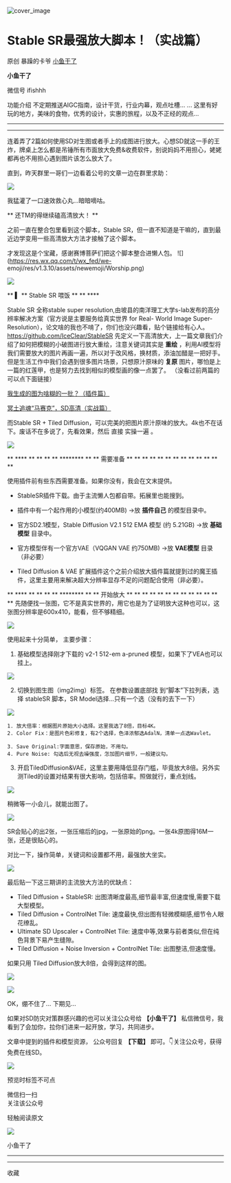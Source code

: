 ![cover_image](https://mmbiz.qpic.cn/sz_mmbiz_jpg/fY8ibThH1At4r2M1nnTf6XulOzZNib42e4k8O9l5lCd82UpmhMZrn788GWla1YnZRxZvhT5MwHomsLsVthiaRDw0g/0?wx_fmt=jpeg)

#  Stable SR最强放大脚本！（实战篇）

原创  暴躁的卡爷  [ 小鱼干了 ](javascript:void\(0\);)

**小鱼干了**

微信号  ifishhh

功能介绍  不定期推送AIGC指南，设计干货，行业内幕，观点吐槽... ... 这里有好玩的地方，美味的食物，优秀的设计，实惠的旅程，以及不正经的观点...

__ __

__ _ _

连着弄了2篇如何使用SD对生图或者手上的成图进行放大。心想SD就这一手的王炸，牌桌上怎么都是吊锤所有市面放大免费&收费软件，别说妈妈不用担心，姥姥都再也不用担心遇到图片该怎么放大了。

直到，昨天群里一哥们一边看着公号的文章一边在群里求助：

![](https://mmbiz.qpic.cn/sz_mmbiz_png/fY8ibThH1At4r2M1nnTf6XulOzZNib42e4bjUicIZrPtc5DelUNQGxSyjGLNSHzElsr1bOrZqicfuYERibRWtr6Fib2A/640?wx_fmt=png)

我猛灌了一口速效救心丸...暗暗嘀咕。

** 还TM的得继续磕高清放大！  **

之前一直在整合包里看到这个脚本，Stable SR，但一直不知道是干嘛的，直到最近边学变用一些高清放大方法才接触了这个脚本。

才发现这是个宝藏，感谢赛博菩萨们把这个脚本整合进懒人包。  ![](https://res.wx.qq.com/t/wx_fed/we-
emoji/res/v1.3.10/assets/newemoji/Worship.png)

![](https://mmbiz.qpic.cn/sz_mmbiz_png/fY8ibThH1At4r2M1nnTf6XulOzZNib42e4Ukju7UGUMVOtbfQ3CxyQVWYG4RRV9jvZZgLLGfOEPfp6M7mUqGoupg/640?wx_fmt=png)

** **▍** ** Stable SR 喂饭  ** ** ****

Stable SR 全称stable super resolution,由坡县的南洋理工大学s-lab发布的高分辨率解决方案（官方说是主要服务给真实世界
for Real-  World Image Super-Resolution），论文啥的我也不啃了，你们也没兴趣看，贴个链接给有心人。
https://github.com/IceClear/StableSR
先定义一下高清放大，上一篇文章我们介绍了如何把模糊的小破图进行放大重绘，注意关键词其实是 **重绘**
，利用AI模型将我们需要放大的图片再画一遍，所以对于改风格，换材质，添油加醋是一把好手。但是生活工作中我们会遇到很多图片场景，只想原汁原味的 **复原**
图片，哪怕是上一篇的红莲甲，也是努力去找到相似的模型画的像一点罢了。  （没看过前两篇的可以点下面链接）

[ 我生成的图为啥糊的一批？（插件篇）
](http://mp.weixin.qq.com/s?__biz=MzIxNDU3MzkxOA==&mid=2247484870&idx=1&sn=13e7f0437b09c7dc5ad9ad7fabcf62de&chksm=97a433f7a0d3bae1d2867a5011fb2f952da46a6e60cd1863af0d41ac5551f1afdf0a04c956b4&scene=21#wechat_redirect)

[ 冥土追魂“马赛克”，SD高清（实战篇）
](http://mp.weixin.qq.com/s?__biz=MzIxNDU3MzkxOA==&mid=2247484918&idx=1&sn=0c984e89cb2bfab5dfcd6ddffab1ffb0&chksm=97a433c7a0d3bad1eccbc3474820ee48b333bf6c02e9875020970fa0f5dc97d81a50a336e192&scene=21#wechat_redirect)  

而Stable SR + Tiled Diffusion，可以完美的把图片原汁原味的放大。4k也不在话下。废话不在多说了，先看效果，然后  直接  实操一遍
。

![](https://mmbiz.qpic.cn/sz_mmbiz_png/fY8ibThH1At4r2M1nnTf6XulOzZNib42e49C9W4aKcwljBo29dB3qZpzicrTxD2e06Iibukb5kEfZxtRjibSJGMb86Q/640?wx_fmt=png)

** **** ** ** ** ** ******** ** ** 需要准备  ** ** ** ** ** ** ** ** ** ** ** **
**

使用插件前有些东西需要准备。如果你没有，我会在文末提供。

  * StableSR插件下载。由于主流懒人包都自带。拓展里也能搜到。 

  * 插件中有一个起作用的小模型(约400MB) ->放 **插件自己** 的模型目录中。   

  * 官方SD2.1模型，Stable Diffusion V2.1 512 EMA 模型 (约 5.21GB) ->放 **基础模型** 目录中。 

  * 官方模型伴有一个官方VAE（VQGAN VAE 约750MB) ->放 **VAE模型** 目录（非必要） 

  * Tiled Diffusion & VAE 扩展插件这个之前介绍放大插件篇就提到过的魔王插件，这里主要用来解决超大分辨率显存不足的问题配合使用（非必要）。 

  
** **** ** ** ** ** ******** ** ** 开始放大  ** ** ** ** ** ** ** ** ** ** ** **
** 先随便找一张图，它不是真实世界的，用它也是为了证明放大这种也可以，这张图分辨率是600x410，能看，但不够精细。

![](https://mmbiz.qpic.cn/sz_mmbiz_png/fY8ibThH1At4r2M1nnTf6XulOzZNib42e4760ia0rwas1MhFnv4PaNNvy6RdBVY6PDEqTeAphnHEcN5MP8LC9M5BA/640?wx_fmt=png)

使用起来十分简单，  主要步骤：

  1. 基础模型选择刚才下载的  v2-1 512-em  a-pruned  模型，如果下了VEA也可以挂上。 

![](https://mmbiz.qpic.cn/sz_mmbiz_png/fY8ibThH1At4r2M1nnTf6XulOzZNib42e42HICekMuEuvCVlEO1u7D3akRNQL99ldQicC4J0sJfm1GHZD1Njpg15g/640?wx_fmt=png)

  2. 切换到图生图（img2img）标签。  在参数设置底部找  到“脚本”下拉列表，选择 stableSR 脚本，SR Model选择...只有一个选（没有的去下一下） 

![](https://mmbiz.qpic.cn/sz_mmbiz_png/fY8ibThH1At4r2M1nnTf6XulOzZNib42e4EQ4HhgvQaGH0CS1Oq5jEuK9Tcrh9NphibCXdta6aia9VFIiasP67Wsyag/640?wx_fmt=png)

    1. 放大倍率：根据图片原始大小选择。这里我选了8倍，目标4K。 
    2. Color Fix：是图片色彩修复，有2个选择，色泽浓郁选AdalN，清单一点选Wavlet。   

    3. Save Original:字面意思，保存原始，不用勾。 
    4. Pure Noise: 勾选后无视去噪强度，怎加图片细节，一般建议勾。 

  3. 开启TiledDiffusion&VAE，这里主要用降低显存门槛，毕竟放大8倍。另外实测Tiled的设置对结果有很大影响，包括倍率。照做就行，重点划线。 

![](https://mmbiz.qpic.cn/sz_mmbiz_png/fY8ibThH1At4r2M1nnTf6XulOzZNib42e4B8zKDIBw0RT6qUHDHUEaQbKEkhG851gewsSZGmDPjwMicibdIibylrPDw/640?wx_fmt=png)

稍微等一小会儿，就能出图了。

![](https://mmbiz.qpic.cn/sz_mmbiz_png/fY8ibThH1At4r2M1nnTf6XulOzZNib42e4NU5ibPyuIkOARhxLTiam7FRHqF0uRSPSciaDGsZ8Tfbib8GRPEoZYNDSNA/640?wx_fmt=png)

SR会贴心的出2张，一张压缩后的jpg，一张原始的png。一张4k原图得16M一张，还是很贴心的。

对比一下，操作简单，关键词和设置都不用，最强放大坐实。

![](https://mmbiz.qpic.cn/sz_mmbiz_png/fY8ibThH1At4r2M1nnTf6XulOzZNib42e4l6Udbq9Rwj3OBabED8Ry2gsYX3OGNbJwaIqA74XJomFryxyxib2eGDg/640?wx_fmt=png)

  

最后贴一下这三期讲的主流放大方法的优缺点：  

  * Tiled Diffusion + StableSR: 出图清晰度最高,细节最丰富,但速度慢,需要下载大型模型。 
  * Tiled Diffusion + ControlNet Tile: 速度最快,但出图有轻微模糊感,细节令人眼花缭乱。 
  * Ultimate SD Upscaler + ControlNet Tile: 速度中等,效果与前者类似,但在纯色背景下易产生缝隙。 
  * Tiled Diffusion + Noise Inversion + ControlNet Tile: 出图整洁,但速度慢。   

  
如果只用  Tiled Diffusion放大8倍，会得到这样的图。

![](https://mmbiz.qpic.cn/sz_mmbiz_png/fY8ibThH1At4r2M1nnTf6XulOzZNib42e4JlGP2YLwrjrjy5CyrxuBL9F8v5mdut22L2ibA2NkuO1d3LkH75ict9JQ/640?wx_fmt=png)

![](https://mmbiz.qpic.cn/sz_mmbiz_jpg/fY8ibThH1At4r2M1nnTf6XulOzZNib42e4Jo6nWGvvt4ZgFOw7m7jwHGBfyFX3iaffJjZVI7SII8xzpVILSIiclqGw/640?wx_fmt=jpeg)

OK，绷不住了... 下期见...  

如果对SD防灾对策群感兴趣的也可以关注公众号给 **【小鱼干了】** 私信微信号，我看到了会加你，拉你们进来一起开放，学习，共同进步。

文章中提到的插件和模型资源，  公众号回复 **【下载】** 即可。👇关注公众号，获得免费在线SD。

![](https://mmbiz.qpic.cn/sz_mmbiz_png/fY8ibThH1At5wtvRxKRkN4GWicE93NRia42mINp8NB5HRDKfsnj48CgOiaReyfq5NjYNzTyq80PiczoianApmUnpTsNA/640?wx_fmt=png&wxfrom=5&wx_lazy=1&wx_co=1)

预览时标签不可点

微信扫一扫  
关注该公众号



轻触阅读原文

![](http://mmbiz.qpic.cn/sz_mmbiz_png/fY8ibThH1At6iciciaKY5WZ4ib8CVibVnVHRJwGj6ksg7fk0tzTMuLPsvptv6zswtKfCLNFwYr9aIBGkjiaYGBWtibwnOQ/0?wx_fmt=png)

小鱼干了







****



****



  收藏

